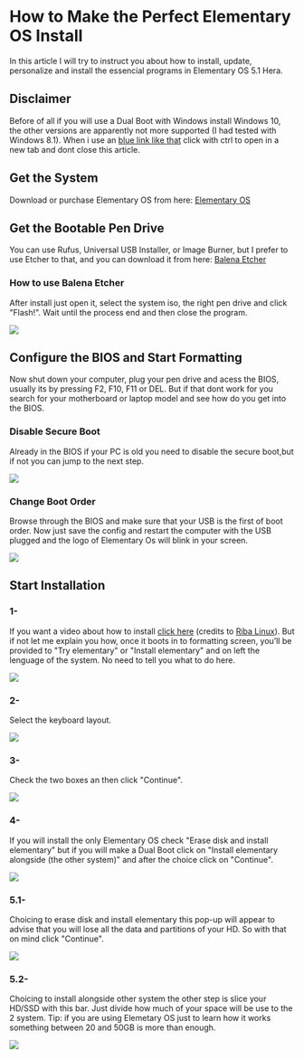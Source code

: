# How to Make the Perfect Elementary OS Install

In this article I will try to instruct you about how to install, update, personalize and install the essencial programs in
Elementary OS 5.1 Hera.

## Disclaimer

Before of all if you will use a Dual Boot with Windows install Windows 10, the other versions are apparently not more 
supported (I had tested with Windows 8.1). When i use an [blue link like that](https://corgiorgy.com/) click with ctrl to 
open in a new tab and dont close this article.

## Get the System

Download or purchase Elementary OS from here: [Elementary OS](https://elementary.io/)

## Get the Bootable Pen Drive
You can use Rufus, Universal USB Installer, or Image Burner, but I prefer to use Etcher to that, and you can download it from
here: [Balena Etcher](https://www.balena.io/etcher/)

### How to use Balena Etcher

After install just open it, select the system iso, the right pen drive and click "Flash!". Wait until the process end and 
then close the program.

![](gifs/etchertuturial.gif)

## Configure the BIOS and Start Formatting

Now shut down your computer, plug your pen drive and acess the BIOS, usually its by pressing F2, F10, F11 or DEL.
But if that dont work for you search for your motherboard or laptop model and see how do you get into the BIOS.

### Disable Secure Boot

Already in the BIOS if your PC is old you need to disable the secure boot,but if not you can jump to the next step.

![](pictures/secureboot.jpg)

### Change Boot Order

Browse through the BIOS and make sure that your USB is the first of boot order.
Now just save the config and restart the computer with the USB plugged and the logo of Elementary Os will blink in your
screen.

![](pictures/bootorder.jpg)

## Start Installation

### 1-
If you want a video about how to install [click here](https://www.youtube.com/watch?v=S7bKOK9m3tM) (credits to 
[Riba Linux](https://www.youtube.com/user/TheRibalinux)). But if not let me explain you how, once it boots in to 
formatting screen, you’ll be provided to "Try elementary" or "Install elementary" and on left the lenguage of the system. No 
need to tell you what to do here.

![](pictures/installation01.png)

### 2-

Select the keyboard layout.

![](pictures/installation02.png)

### 3-

Check the two boxes an then click "Continue".

![](pictures/installation03.png)

### 4-

If you will install the only Elementary OS check "Erase disk and install elementary" but if you will make a Dual Boot click 
on "Install elementary alongside (the other system)" and after the choice click on "Continue".

![](pictures/installation04.png)

### 5.1-

Choicing to erase disk and install elementary this pop-up will appear to advise that you will lose all the data and 
partitions of your HD. So with that on mind click "Continue".

![](pictures/installation05.png)

### 5.2-

Choicing to install alongside other system the other step is slice your HD/SSD with this bar. Just divide how much of your 
space will be use to the 2 system. Tip: if you are using Elemetary OS just to learn how it works something between 20 and 
50GB is more than enough.

![](pictures/installation05ifdualboot.png)
